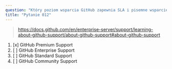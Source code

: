```yaml
---
question: "Który poziom wsparcia GitHub zapewnia SLA i pisemne wsparcie w języku angielskim 24/7?"
title: "Pytanie 012"
---
```


> https://docs.github.com/en/enterprise-server/support/learning-about-github-support/about-github-support#about-github-support
1. [x] GitHub Premium Support
1. [ ] GitHub Enterprise Support
1. [ ] GitHub Standard Support
1. [ ] GitHub Community Support
